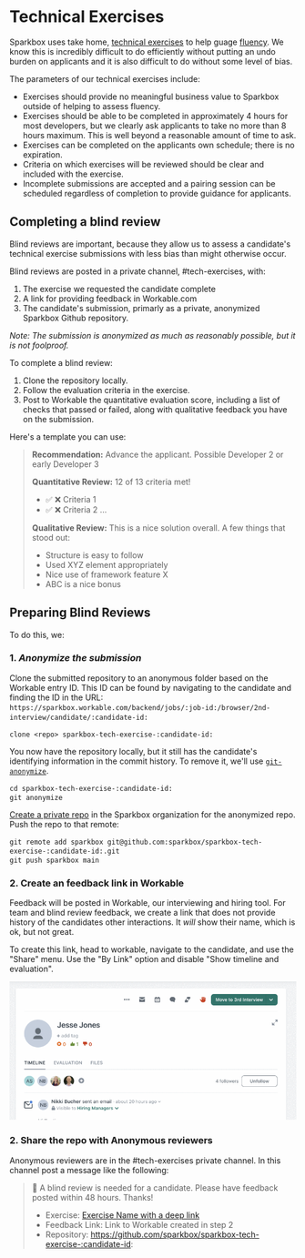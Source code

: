 # Technical Exercises

Sparkbox uses take home, [technical exercises] to help guage [fluency][sparkbox-values]. We know this is incredibly difficult to do efficiently without putting an undo burden on applicants and it is also difficult to do without some level of bias.

The parameters of our technical exercises include:

* Exercises should provide no meaningful business value to Sparkbox outside of helping to assess fluency.
* Exercises should be able to be completed in approximately 4 hours for most developers, but we clearly ask applicants to take no more than 8 hours maximum. This is well beyond a reasonable amount of time to ask.
* Exercises can be completed on the applicants own schedule; there is no expiration.
* Criteria on which exercises will be reviewed should be clear and included with the exercise.
* Incomplete submissions are accepted and a pairing session can be scheduled regardless of completion to provide guidance for applicants. 


## Completing a blind review

Blind reviews are important, because they allow us to assess a candidate's technical exercise submissions with less bias than might otherwise occur.

Blind reviews are posted in a private channel, #tech-exercises, with:
1. The exercise we requested the candidate complete
2. A link for providing feedback in Workable.com 
3. The candidate's submission, primarly as a private, anonymized Sparkbox Github repository. 

_Note: The submission is anonymized as much as reasonably possible, but it is not foolproof._

To complete a blind review:

1. Clone the repository locally.
2. Follow the evaluation criteria in the exercise.
3. Post to Workable the quantitative evaluation score, including a list of checks that passed or failed, along with qualitative feedback you have on the submission.

Here's a template you can use:

> **Recommendation:** Advance the applicant. Possible Developer 2 or early Developer 3
> 
>
> **Quantitative Review:**
> 12 of 13 criteria met!
>
> * ✅ ❌ Criteria 1
> * ✅ ❌ Criteria 2
> ...
>
> **Qualitative Review:** 
> This is a nice solution overall. A few things that stood out:
> * Structure is easy to follow
> * Used XYZ element appropriately
> * Nice use of framework feature X
> * ABC is a nice bonus

## Preparing Blind Reviews
 To do this, we:

### 1. *Anonymize the submission*

Clone the submitted repository to an anonymous folder based on the Workable entry ID. This ID can be found by navigating to the candidate and finding the ID in the URL: `https://sparkbox.workable.com/backend/jobs/:job-id:/browser/2nd-interview/candidate/:candidate-id:`

```
clone <repo> sparkbox-tech-exercise-:candidate-id:
```

You now have the repository locally, but it still has the candidate's identifying information in the commit history. To remove it, we'll use [`git-anonymize`](https://github.com/cvortmann/git-anonymize).

```
cd sparkbox-tech-exercise-:candidate-id:
git anonymize
```

[Create a private repo](https://github.com/new) in the Sparkbox organization for the anonymized repo. Push the repo to that remote:

```
git remote add sparkbox git@github.com:sparkbox/sparkbox-tech-exercise-:candidate-id:.git
git push sparkbox main
```

### 2. Create an feedback link in Workable

Feedback will be posted in Workable, our interviewing and hiring tool. For team and blind review feedback, we create a link that does not provide history of the candidates other interactions. It _will_ show their name, which is ok, but not great.

To create this link, head to workable, navigate to the candidate, and use the "Share" menu. Use the "By Link" option and disable "Show timeline and evaluation".

![](./workable-feedback-link.gif)

### 2. Share the repo with Anonymous reviewers 

Anonymous reviewers are in the #tech-exercises private channel. In this channel post a message like the following:

> :tada: A blind review is needed for a candidate. Please have feedback posted within 48 hours. Thanks!
>
> * Exercise: [Exercise Name with a deep link][technical exercises]
> * Feedback Link: Link to Workable created in step 2
> * Repository: https://github.com/sparkbox/sparkbox-tech-exercise-:candidate-id:

[sparkbox-values]: https://github.com/sparkbox/standard/blob/bf409dd264db924c92909f2d477dc8b49d15539b/culture/our-foundation/README.md#our-foundation
[technical exercises]: https://docs.google.com/document/u/1/d/1LcAP0ID9R3hsL90LW-Mldk2PxHQVA1EijTeX7qYU2K4/edit
